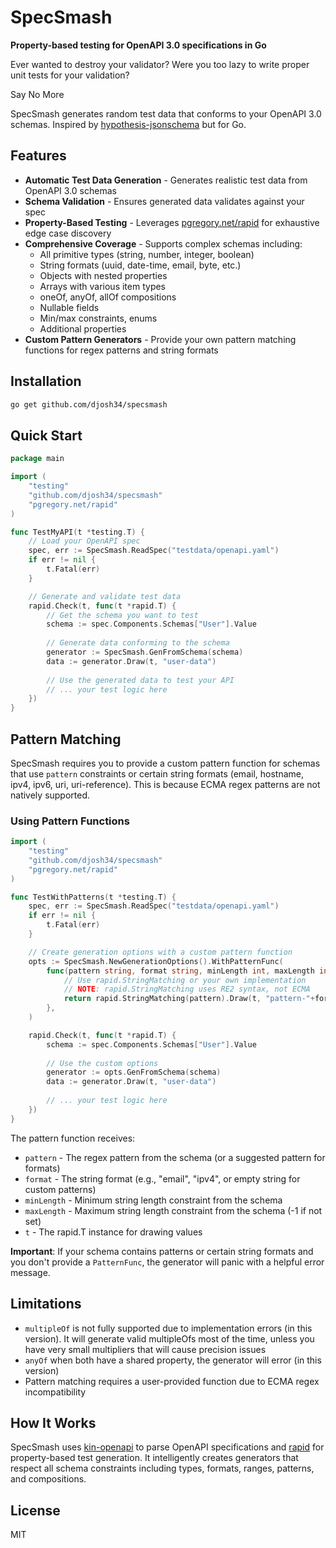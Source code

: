 # SpecSmash

**Property-based testing for OpenAPI 3.0 specifications in Go**

Ever wanted to destroy your validator? Were you too lazy to write proper unit tests for your validation? 

Say 
No 
More

SpecSmash generates random test data that conforms to your OpenAPI 3.0 schemas. Inspired by [hypothesis-jsonschema](https://github.com/Zac-HD/hypothesis-jsonschema) but for Go.

## Features

- **Automatic Test Data Generation** - Generates realistic test data from OpenAPI 3.0 schemas
- **Schema Validation** - Ensures generated data validates against your spec
- **Property-Based Testing** - Leverages [pgregory.net/rapid](https://pkg.go.dev/pgregory.net/rapid) for exhaustive edge case discovery
- **Comprehensive Coverage** - Supports complex schemas including:
  - All primitive types (string, number, integer, boolean)
  - String formats (uuid, date-time, email, byte, etc.)
  - Objects with nested properties
  - Arrays with various item types
  - oneOf, anyOf, allOf compositions
  - Nullable fields
  - Min/max constraints, enums
  - Additional properties
- **Custom Pattern Generators** - Provide your own pattern matching functions for regex patterns and string formats

## Installation

```bash
go get github.com/djosh34/specsmash
```

## Quick Start

```go
package main

import (
    "testing"
    "github.com/djosh34/specsmash"
    "pgregory.net/rapid"
)

func TestMyAPI(t *testing.T) {
    // Load your OpenAPI spec
    spec, err := SpecSmash.ReadSpec("testdata/openapi.yaml")
    if err != nil {
        t.Fatal(err)
    }

    // Generate and validate test data
    rapid.Check(t, func(t *rapid.T) {
        // Get the schema you want to test
        schema := spec.Components.Schemas["User"].Value
        
        // Generate data conforming to the schema
        generator := SpecSmash.GenFromSchema(schema)
        data := generator.Draw(t, "user-data")
        
        // Use the generated data to test your API
        // ... your test logic here
    })
}
```

## Pattern Matching

SpecSmash requires you to provide a custom pattern function for schemas that use `pattern` constraints or certain string formats (email, hostname, ipv4, ipv6, uri, uri-reference). This is because ECMA regex patterns are not natively supported.

### Using Pattern Functions

```go
import (
    "testing"
    "github.com/djosh34/specsmash"
    "pgregory.net/rapid"
)

func TestWithPatterns(t *testing.T) {
    spec, err := SpecSmash.ReadSpec("testdata/openapi.yaml")
    if err != nil {
        t.Fatal(err)
    }

    // Create generation options with a custom pattern function
    opts := SpecSmash.NewGenerationOptions().WithPatternFunc(
        func(pattern string, format string, minLength int, maxLength int, t *rapid.T) string {
            // Use rapid.StringMatching or your own implementation
            // NOTE: rapid.StringMatching uses RE2 syntax, not ECMA
            return rapid.StringMatching(pattern).Draw(t, "pattern-"+format)
        },
    )

    rapid.Check(t, func(t *rapid.T) {
        schema := spec.Components.Schemas["User"].Value
        
        // Use the custom options
        generator := opts.GenFromSchema(schema)
        data := generator.Draw(t, "user-data")
        
        // ... your test logic here
    })
}
```

The pattern function receives:
- `pattern` - The regex pattern from the schema (or a suggested pattern for formats)
- `format` - The string format (e.g., "email", "ipv4", or empty string for custom patterns)
- `minLength` - Minimum string length constraint from the schema
- `maxLength` - Maximum string length constraint from the schema (-1 if not set)
- `t` - The rapid.T instance for drawing values

**Important**: If your schema contains patterns or certain string formats and you don't provide a `PatternFunc`, the generator will panic with a helpful error message.

## Limitations

- `multipleOf` is not fully supported due to implementation errors (in this version). It will generate valid multipleOfs most of the time, unless you have very small multipliers that will cause precision issues
- `anyOf` when both have a shared property, the generator will error (in this version)
- Pattern matching requires a user-provided function due to ECMA regex incompatibility


## How It Works

SpecSmash uses [kin-openapi](https://github.com/getkin/kin-openapi) to parse OpenAPI specifications and [rapid](https://pkg.go.dev/pgregory.net/rapid) for property-based test generation. It intelligently creates generators that respect all schema constraints including types, formats, ranges, patterns, and compositions.

## License

MIT
